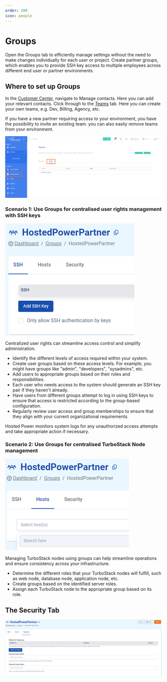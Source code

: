 ```yaml
---
order: 200
icon: people
---
```


# Groups

Open the Groups tab to efficiently manage settings without the need to make changes individually for each user or project. Create partner groups, which enables you to provide SSH key access to multiple employees across different end user or partner environments.

## Where to set up Groups
In the [Customer Center](https://portal.hosted-power.com/), navigate to Manage contacts. Here you can add your relevant contacts. 
Click through to the [Teams](https://portal.hosted-power.com/profiles/teams/) tab. Here you can create your own teams, e.g. Dev, Billing, Agency, etc.

If you have a new partner requiring access to your environment, you have the possibility to invite an existing team. you can also easliy remove teams from your environment.

![CreateTeams](../img/turbostackapp/groups/ManageContacts.png)

### Scenario 1: Use Groups for centralised user rights management with SSH keys

![SSHTab](../img/turbostackapp/groups/SSHTab.png)

Centralized user rights can streamline access control and simplify administration.

* Identify the different levels of access required within your system.
* Create user groups based on these access levels. For example, you might have groups like "admin", "developers", "sysadmins", etc.
* Add users to appropriate groups based on their roles and responsibilities.
* Each user who needs access to the system should generate an SSH key pair if they haven't already.
* Have users from different groups attempt to log in using SSH keys to ensure that access is restricted according to the group-based configuration.
* Regularly review user access and group memberships to ensure that they align with your current organizational requirements.

Hosted Power monitors system logs for any unauthorized access attempts and take appropriate action if necessary.

### Scenario 2: Use Groups for centralised TurboStack Node management 

![HostsTab](../img/turbostackapp/groups/HostsTab.png)

Managing TurboStack nodes using groups can help streamline operations and ensure consistency across your infrastructure.

* Determine the different roles that your TurboStack nodes will fulfill, such as web node, database node, application node, etc.
* Create groups based on the identified server roles.
* Assign each TurboStack node to the appropriate group based on its role.

## The Security Tab

![HostsTab](../img/turbostackapp/groups/SecurityTab.png)
